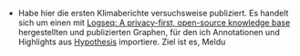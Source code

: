- Habe hier die ersten Klimaberichte versuchsweise publiziert. Es handelt sich um einen mit [Logseq: A privacy-first, open-source knowledge base](https://logseq.com/ "Logseq: A privacy-first, open-source knowledge base") hergestellten und publizierten Graphen, für den ich Annotationen und Highlights aus [Hypothesis](https://hypothes.is/users/HeinzWittenbrink "Hypothesis") importiere. Ziel ist es, Meldu